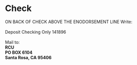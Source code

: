 # Check
ON BACK OF CHECK ABOVE THE ENODORSEMENT LINE Write: <br><br>Deposit Checking Only 141896
<br><br>Mail to: <b><br>RCU<br>PO BOX 6104<br>Santa Rosa, CA 95406
